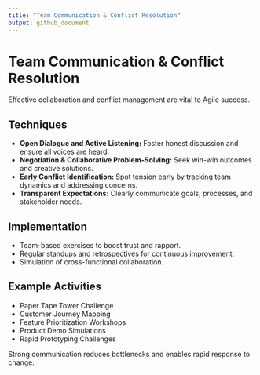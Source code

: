 ```yaml
---
title: "Team Communication & Conflict Resolution"
output: github_document
---
```


# Team Communication & Conflict Resolution

Effective collaboration and conflict management are vital to Agile success.

## Techniques

- **Open Dialogue and Active Listening:** Foster honest discussion and ensure all voices are heard.
- **Negotiation & Collaborative Problem-Solving:** Seek win-win outcomes and creative solutions.
- **Early Conflict Identification:** Spot tension early by tracking team dynamics and addressing concerns.
- **Transparent Expectations:** Clearly communicate goals, processes, and stakeholder needs.

## Implementation

- Team-based exercises to boost trust and rapport.
- Regular standups and retrospectives for continuous improvement.
- Simulation of cross-functional collaboration.

## Example Activities

- Paper Tape Tower Challenge
- Customer Journey Mapping
- Feature Prioritization Workshops
- Product Demo Simulations
- Rapid Prototyping Challenges

Strong communication reduces bottlenecks and enables rapid response to change.
